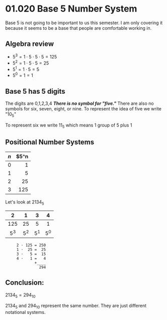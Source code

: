 # 01.020 Base 5 Number System

Base 5 is not going to be important to us this semester.  I am only covering it because it seems to be a base that people are comfortable working in.

## Algebra review

* $5^3 = 1 \cdot 5 \cdot 5 \cdot 5 = 125$
* $5^2 = 1 \cdot 5 \cdot 5 = 25$
* $5^1 = 1 \cdot 5 = 5$
* $5^0 = 1 = 1$


## Base 5 has 5 digits

The digits are 0,1,2,3,4  ***There is no symbol for "five."*** There are also no symbols for six, seven, eight, or nine.  To represent the idea of five we write "$10_5$"

To represent six we write $11_5$ which means 1 group of 5 plus 1

## Positional Number Systems


$n$ | $5^n
---|---:
0 | 1
1 | 5
2 | 25
3 | 125

Let's look at $2134_5$


2 | 1 | 3 | 4
:---:|:---:|:---:|:---:
125|25|5|1
$5^3$ | $5^2$|$5^1$|$5^0$

```text
     2 ⋅ 125 = 250
     1 ⋅  25 =  25
     3 ⋅   5 =  15
     4 ⋅   1 =   4
             +____
               294
```

## Conclusion:

$2134_5 = 294_{10}$

$2134_5$ and $294_{10}$ represent the same number.  They are just different notational systems.

